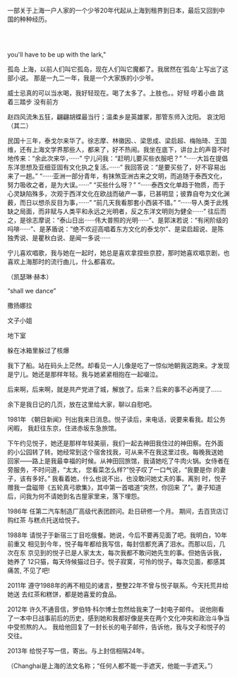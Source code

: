 
一部关于上海一户人家的一个少爷20年代起从上海到租界到日本，最后又回到中国的种种经历。

<br/><br/>

you'll have to be up with the lark,"

孤岛
  上海，以前人们叫它孤岛，现在人们叫它魔都了。我居然在‘孤岛’上写出了这部小说。
  那是一九二一年，我是一个大家族的小少爷。

  威士忌真的可以当水喝，我好轻现在。喝了太多了。上肢也。。好轻 哼着小曲 跳着三踏步 没有前方

赵四风流朱五狂，翩翩胡蝶最当行；温柔乡是英雄冢，那管东师入沈阳。 哀沈阳（其二）

  民国十三年，泰戈尔来华了。徐志摩、林徽因、、梁思成、梁启超、梅贻琦、王国维，还有上海文学界那些人，都来了，好不热闹。我坐在底下，讲台上的声音不时地传来：“余此次来华，······”
  宁儿问我：“赶明儿要买些衣服吧？”
  “······大旨在提倡东洋思想及亚细亚固有文化执之复活。······”
  我回答说：“是要买些了，好不容易出来了一趟。”
  “······亚洲一部分青年，有抹煞亚洲古来之文明，而追随于泰西文化，努力吸收之者，是为大误。······”
  “买些什么呀？”
  “······泰西文化单趋于物质，而于心灵缺陷殊多，次观于西洋文化在欧战而破产一事，已甚明显；彼靠自夸为文化渊薮，而日以想杀反目为事，······”
  “前几天我看那套小西装不错。”
  “······导人类于此残缺之局面，而非赋与人类平和永远之光明者，反之东洋文明则为健全······”
  往后而之，是徐志摩说：“泰山日出······伟大普照的光明······”、是郭沫若说：“有闲阶级的吗啡······”、是茅盾说：“绝不欢迎高唱着东方文化的泰戈尔”、是梁启超说、是陈独秀说、是瞿秋白说、是闻一多说······

宁儿喜欢唱歌，我与她在一起时，她总是喜欢拿捏些京腔，那时她喜欢唱京剧，也喜欢上海那时的流行曲儿，什么都喜欢。

（凯瑟琳·赫本）

“shall we dance”

撒扬娜拉

文子小姐

地下室

躲在冰箱里躲过了核爆

  我下了船。站在码头上茫然。却看见一人儿像是吃了一惊似地朝我这跑来。才发现是宁儿。她还是那样年轻。我与她紧紧相抱在一起啜泣。

  后来啊，后来啊，就是共产党进了城，解放了。后来？后来的事不必再提了……

  余下是我日记的几页，放在这里给大家，聊以自慰吧。

1981年
《朝日新闻》刊出我来日消息。悦子读后，来电话，说要来看我。趁公务闲暇，
我赶往东京，住进赤坂东急旅馆。

下午约见悦子，她还是那样年轻美丽，我们一起去神田我住过的神田察。在外面
的小公园转了转。她经常到这个宿舍找我，可从来不在我这里过夜。每晚我送她
回家——路上是我最幸福的时候。从神田回旅馆，我请她吃了牛肉火锅。女侍者在
旁服务，不时问道，“太太， 您看菜怎么样?”悦子叹了一口气说，“我要是你
的妻子，该有多好。” 我看着她，什么也说不出，也没敢问她丈夫的事。离别
时，悦子赠我一盘磁带《五轮真弓歌集》，其中第一首唱道“突然，你回来
了”。妻子知道后，问我为何不请她到名古屋家里来，落下埋怨。

1986年
任第二汽车制造厂高级代表团顾问。赴日研修一个月。 期间，去百货店订购红茶
与糕点托送给悦子。

1988年
请悦子于新宿三丁目吃俄餐。她说，今后不要再见面了吧。我明白，10年前重又
相见到今年，悦子每年都给我写信，每封信都充满了泪水。而那以后，几次在东
京见到的悦子已是人家太太，每次我都不敢问她先生的事。但她告诉我，她养了
12只猫，每天侍候猫过日子。悦子寂寞，可怜的悦子。每次见面，都感其痛苦,
不见了吧!

2011年
遵守1988年的再不相见的诸言，整整22年不曾与悦子联系。今天托荒井给她送
去红茶和糕饼，都是她喜爱的食品。

2012年
许久不通音信，罗伯特·科尔博士忽然给我来了一封电子邮件。 说他刚看了一本中日战事前后的历史，感到她和我都好像是夹在两个文化冲突和政治斗争当中受煎熬的人。
我给他回复了一封长长的电子邮件，告诉他，我与文子和悦子的交往。

2013年
给悦子写一信，寄出。与上封信相隔24年。






（Changhai是上海的法文名称；“任何人都不能一手遮天，他能一手遮天。”）
